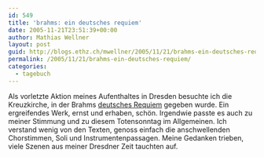 ```yaml
---
id: 549
title: 'brahms: ein deutsches requiem'
date: 2005-11-21T23:51:39+00:00
author: Mathias Wellner
layout: post
guid: http://blogs.ethz.ch/mwellner/2005/11/21/brahms-ein-deutsches-requiem/
permalink: /2005/11/21/brahms-ein-deutsches-requiem/
categories:
  - tagebuch
---
```

Als vorletzte Aktion meines Aufenthaltes in Dresden besuchte ich die Kreuzkirche, in der Brahms [deutsches Requiem](https://de.wikipedia.org/wiki/Ein_deutsches_Requiem) gegeben wurde. Ein ergreifendes Werk, ernst und erhaben, schön. Irgendwie passte es auch zu meiner Stimmung und zu diesem Totensonntag im Allgemeinen. Ich verstand wenig von den Texten, genoss einfach die anschwellenden Chorstimmen, Soli und Instrumentenpassagen. Meine Gedanken trieben, viele Szenen aus meiner Dresdner Zeit tauchten auf.